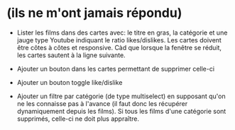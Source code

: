 
# (ils ne m'ont jamais répondu)

 - Lister les films dans des cartes avec: le titre en gras, la catégorie et une jauge type Youtube indiquant le ratio likes/dislikes. Les cartes doivent être côtes à côtes et responsive. Càd que lorsque la fenêtre se réduit, les cartes sautent à la ligne suivante.

 - Ajouter un bouton dans les cartes permettant de supprimer celle-ci

 - Ajouter un bouton toggle like/dislike

 - Ajouter un filtre par catégorie (de type multiselect) en supposant qu'on ne les connaisse pas à l'avance (il faut donc les récupérer dynamiquement depuis les films). Si tous les films d'une catégorie sont supprimés, celle-ci ne doit plus appraître.
